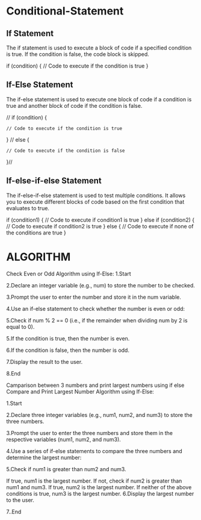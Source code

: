 # Conditional-Statement
## If Statement

The if statement is used to execute a block of code if a specified condition is true. If the condition is false, the code block is skipped.

if (condition) {
    // Code to execute if the condition is true
}

## If-Else Statement

The if-else statement is used to execute one block of code if a condition is true and another block of code if the condition is false.

// if (condition) {

    // Code to execute if the condition is true
}
// else {

    // Code to execute if the condition is false

}//
## If-else-if-else Statement

The if-else-if-else statement is used to test multiple conditions. It allows you to execute different blocks of code based on the first condition that evaluates to true.

if (condition1) {
    // Code to execute if condition1 is true
} else if (condition2) {
    // Code to execute if condition2 is true
} else {
    // Code to execute if none of the conditions are true
}

# ALGORITHM
Check Even or Odd Algorithm using If-Else:
1.Start

2.Declare an integer variable (e.g., num) to store the number to be checked.

3.Prompt the user to enter the number and store it in the num variable.

4.Use an if-else statement to check whether the number is even or odd:

5.Check if num % 2 == 0 (i.e., if the remainder when dividing num by 2 is equal to 0).

5.If the condition is true, then the number is even.

6.If the condition is false, then the number is odd.

7.Display the result to the user.

8.End

Camparison between 3 numbers and print largest numbers using if else
Compare and Print Largest Number Algorithm using If-Else:

1.Start

2.Declare three integer variables (e.g., num1, num2, and num3) to store the three numbers.

3.Prompt the user to enter the three numbers and store them in the respective variables (num1, num2, and num3).

4.Use a series of if-else statements to compare the three numbers and determine the largest number:

5.Check if num1 is greater than num2 and num3.

If true, num1 is the largest number.
If not, check if num2 is greater than num1 and num3.
If true, num2 is the largest number.
If neither of the above conditions is true, num3 is the largest number.
6.Display the largest number to the user.

7..End
